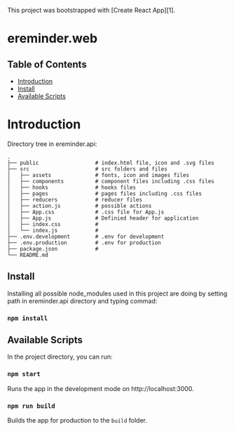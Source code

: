 This project was bootstrapped with [Create React App][1].

# ereminder.web


## Table of Contents

 - [Introduction](#introduction)
 - [Install](#install)
 - [Available Scripts](#availableScripts)

# Introduction

Directory tree in ereminder.api: 

    .
    ├── public                  # index.html file, icon and .svg files
    ├── src                     # src folders and files
    │   ├── assets              # fonts, icon and images files 
    │   ├── components          # component files including .css files
    │   ├── hooks               # hooks files
    │   ├── pages               # pages files including .css files
    │   ├── reducers            # reducer files
    │   ├── action.js           # possible actions 
    │   ├── App.css             # .css file for App.js
    │   ├── App.js              # Definied header for application 
    │   ├── index.css           # 
    │   └── index.js            # 
    ├── .env.development        # .env for development
    ├── .env.production         # .env for production
    ├── package.json            #
    └── README.md

## Install

Installing all possible node_modules used in this project are doing by setting path in ereminder.api directory and typing commad:

### `npm install`


## Available Scripts

In the project directory, you can run:

### `npm start`

Runs the app in the development mode on http://localhost:3000.

### `npm run build`

Builds the app for production to the `build` folder.
